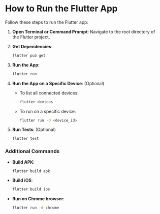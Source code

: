 # How to Run the Flutter App

Follow these steps to run the Flutter app:

1. **Open Terminal or Command Prompt**: Navigate to the root directory of the Flutter project.

2. **Get Dependencies**:
    ```sh
    flutter pub get
    ```

3. **Run the App**:
    ```sh
    flutter run
    ```

4. **Run the App on a Specific Device**: (Optional)
    - To list all connected devices:
        ```sh
        flutter devices
        ```
    - To run on a specific device:
        ```sh
        flutter run -d <device_id>
        ```

5. **Run Tests**: (Optional)
    ```sh
    flutter test
    ```

### Additional Commands

- **Build APK**:
    ```sh
    flutter build apk
    ```

- **Build iOS**:
    ```sh
    flutter build ios
    ```
- **Run on Chrome browser**:
    ```sh
    flutter run -d chrome
    ```